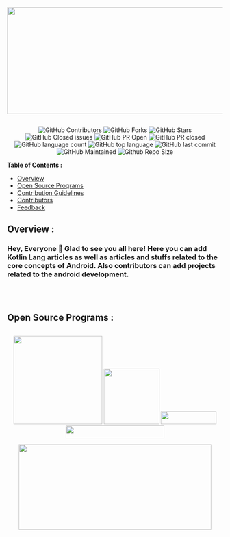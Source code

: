 <!------------------------------------------------- Repo Cover -------------------------------------------------------------->

<div align="center">
    <img src="https://github.com/utkarsh006/Learn-Kotlin/blob/main/.github/example%20img/LEARN%20KOTLIN.png" width="600" height="250"/>
</div>  

##

<!------------------------------------------------- Badges ------------------------------------------------------------------->

<div align="center">

![GitHub Contributors](https://img.shields.io/github/contributors/utkarsh006/Learn-Kotlin?style=for-the-badge&color=68C3FF)
![GitHub Forks](https://img.shields.io/github/forks/utkarsh006/Learn-Kotlin?style=for-the-badge&color=943FF6)
![GitHub Stars](https://img.shields.io/github/stars/utkarsh006/Learn-Kotlin?style=for-the-badge&color=E04168)
![GitHub Closed issues](https://img.shields.io/github/issues-closed-raw/utkarsh006/Learn-Kotlin?style=for-the-badge&color=68C3FF)
![GitHub PR Open](https://img.shields.io/github/issues-pr/utkarsh006/Learn-Kotlin?style=for-the-badge&color=943FF6)
![GitHub PR closed](https://img.shields.io/github/issues-pr-closed-raw/utkarsh006/Learn-Kotlin?style=for-the-badge&color=E04168)
![GitHub language count](https://img.shields.io/github/languages/count/utkarsh006/Learn-Kotlin?style=for-the-badge&color=68C3FF)
![GitHub top language](https://img.shields.io/github/languages/top/utkarsh006/Learn-Kotlin?style=for-the-badge&color=943FF6)
![GitHub last commit](https://img.shields.io/github/last-commit/utkarsh006/Learn-Kotlin?style=for-the-badge&color=E04168)
![GitHub Maintained](https://img.shields.io/badge/Maintained%3F-yes-68C3FF.svg?style=for-the-badge)
![Github Repo Size](https://img.shields.io/github/repo-size/utkarsh006/Learn-Kotlin?style=for-the-badge&color=943FF6)

</div>

<!--------------------------------------------------------------- TABLE OF CONTENTS -------------------------------------------------------------->

<summary><b> Table of Contents :</b></summary>

* <a href="#Overview">Overview</a>
* <a href="#Program">Open Source Programs</a>
* <a href="#Contributing Guidelines">Contribution Guidelines</a>
* <a href="#Contributors">Contributors</a>
* <a href="#Feedback">Feedback</a>


<!-- ------------------------------------------------------------ -->

<div id="Overview"></div>

## Overview :
<h3>
    Hey, Everyone 👋 Glad to see you all here! Here you can add Kotlin Lang articles as well as articles and stuffs related to the core concepts of Android. Also contributors can add projects related to the android development.
</h3>

<br>
<br>

<div id="Program"></div>

## Open Source Programs :

##

<div align="center">

  <a href="https://github.com/utkarsh006/Learn-Kotlin"><img src="https://forthebadge.com/images/badges/built-by-developers.svg" width="207" ></a> 
  <a href="https://github.com/utkarsh006/Learn-Kotlin"><img src="https://forthebadge.com/images/badges/built-with-love.svg" width="130" ></a> 
  <a href="https://github.com/utkarsh006/Learn-Kotlin"><img src="https://forthebadge.com/images/badges/open-source.svg" width="130" height="30"></a>
  <a href="https://github.com/utkarsh006/Learn-Kotlin"><img src="https://forthebadge.com/images/badges/made-with-markdown.svg" width="230" height="30"></a>
</div>

<div align="center">
    <img src="https://github.com/utkarsh006/Learn-Kotlin/blob/main/.github/IMG/1663926433662.jpg" width="450" height="200" />
</div>

